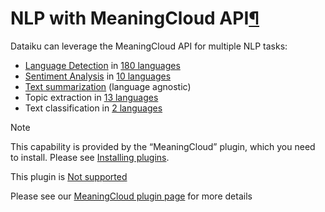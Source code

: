 NLP with MeaningCloud API[¶](#nlp-with-meaningcloud-api "Permalink to this heading")
====================================================================================


Dataiku can leverage the MeaningCloud API for multiple NLP tasks:


* [Language Detection](language-detection.html) in [180 languages](https://www.meaningcloud.com/developer/language-identification)
* [Sentiment Analysis](sentiment-analysis.html) in [10 languages](https://www.meaningcloud.com/developer/sentiment-analysis)
* [Text summarization](summarization.html) (language agnostic)
* Topic extraction in [13 languages](https://www.meaningcloud.com/developer/sentiment-analysis)
* Text classification in [2 languages](https://www.meaningcloud.com/developer/deep-categorization)



Note


This capability is provided by the “MeaningCloud” plugin, which you need to install. Please see [Installing plugins](../plugins/installing.html).


This plugin is [Not supported](../troubleshooting/support-tiers.html)



Please see our [MeaningCloud plugin page](https://www.dataiku.com/product/plugins/meaningcloud/) for more details